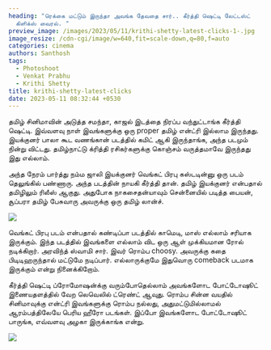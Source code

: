 ```yaml
---
heading: "ரெக்கை மட்டும் இருந்தா அவங்க தேவதை சார்.. கீர்த்தி ஷெட்டி லேட்டஸ்ட்
  கிளிக்ஸ் வைரல். "
preview_image: /images/2023/05/11/krithi-shetty-latest-clicks-1-.jpg
image_resize: /cdn-cgi/image/w=640,fit=scale-down,q=80,f=auto
categories: cinema
authors: Santhosh
tags:
  - Photoshoot
  - Venkat Prabhu
  - Krithi Shetty
title: krithi-shetty-latest-clicks
date: 2023-05-11 08:32:44 +0530
---
```

தமிழ் சினிமாவின் அடுத்த சமந்தா, காஜல் இடத்தை நிரப்ப வந்துட்டாங்க கீர்த்தி ஷெட்டி. இவ்வளவு நாள் இவங்களுக்கு ஒரு proper தமிழ் என்ட்ரி இல்லாம இருந்தது. இயக்குனர் பாலா கூட வணங்கான் படத்தில் கமிட் ஆகி இருந்தாங்க, அந்த படமும் நின்று விட்டது. தமிழ்நாட்டு க்ரித்தி ரசிகர்களுக்கு கொஞ்சம் வருத்தமாவே இருந்தது இது எல்லாம்.

அந்த நேரம் பார்த்து நம்ம ஜாலி இயக்குனர் வெங்கட் பிரபு கஸ்டடின்னு ஒரு படம் தெலுங்கில் பண்ணாரு. அந்த படத்தின் நாயகி கீர்த்தி தான். தமிழ் இயக்குனர் என்பதால் தமிழிலும் ரிலீஸ் ஆகுது. அதுபோக நாகசைதன்யாவும் சென்னையில் படித்த பையன், சூப்பரா தமிழ் பேசுவாரு அவருக்கு ஒரு தமிழ் லான்ச்.

![](/images/2023/05/11/krithi-shetty-latest-clicks-2-.jpg)

வெங்கட் பிரபு படம் என்பதால் கண்டிப்பா படத்தில் காமெடி, மாஸ் எல்லாம் சரியாக இருக்கும். இந்த படத்தில் இவங்களை எல்லாம் விட ஒரு ஆள் முக்கியமான ரோல் நடிக்கிறார். அரவிந்த் ஸ்வாமி சார். இவர் ரொம்ப choosy. அவருக்கு கதை பிடிடிஹருந்தால் மட்டுமே நடிப்பார். எல்லாருக்குமே இதுவொரு comeback படமாக இருக்கும் என்று நினைக்கிறோம்.

கீர்த்தி ஷெட்டி ப்ரோமோஷன்க்கு வரும்போதெல்லாம் அவங்களோட போட்டோஷூட் இணையதளத்தில் வேற லெவெலில் ட்ரெண்ட் ஆவுது. ரொம்ப சின்ன வயதில் சினிமாவுக்கு என்ட்ரி இவங்களுக்கு ரொம்ப நல்லது, அதுமட்டுமில்லாமல் ஆரம்பத்திலேயே பெரிய ஹீரோ படங்கள். இப்போ இவங்களோட போட்டோஷூட் பாருங்க, எவ்வளவு அழகா இருக்காங்க என்று. 

![](/images/2023/05/11/krithi-shetty-latest-clicks-2-.jpg)